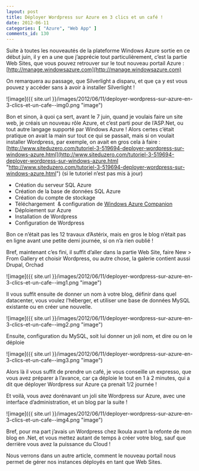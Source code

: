 ```yaml
---
layout: post
title: Déployer Wordpress sur Azure en 3 clics et un café !
date: 2012-06-11
categories: [ "Azure", "Web App" ]
comments_id: 130 
---
```


Suite à toutes les nouveautés de la plateforme Windows Azure sortie en ce début juin, il y en a une que j’apprécie tout particulièrement, c’est la partie Web Sites, que vous pouvez retrouver sur le tout nouveau portail Azure : [http://manage.windowsazure.com](http://manage.windowsazure.com)

On remarquera au passage, que Silverlight a disparu, et que ça y est vous pouvez y accéder sans à avoir à installer Silverlight !

![image]({{ site.url }}/images/2012/06/11/deployer-wordpress-sur-azure-en-3-clics-et-un-cafe--img0.png "image")

Bon et sinon, à quoi ça sert, avant le 7 juin, quand je voulais faire un site web, je créais un nouveau rôle Azure, et c’est parti pour de l’ASP.Net, ou tout autre langage supporté par Windows Azure ! Alors certes c’était pratique on avait la main sur tout ce qui se passait, mais si on voulait installer Wordpress, par exemple, on avait en gros cela à faire : [http://www.siteduzero.com/tutoriel-3-519694-deployer-wordpress-sur-windows-azure.html](http://www.siteduzero.com/tutoriel-3-519694-deployer-wordpress-sur-windows-azure.html "http://www.siteduzero.com/tutoriel-3-519694-deployer-wordpress-sur-windows-azure.html") (si le tutoriel n’est pas mis à jour)

* Création du serveur SQL Azure
* Création de la base de données SQL Azure
* Création du compte de stockage
* Téléchargement  & configuration de [Windows Azure Companion](http://archive.msdn.microsoft.com/azurecompanion)
* Déploiement sur Azure
* Installation de Wordpress
* Configuration de Wordpress

Bon ce n’était pas les 12 travaux d’Astérix, mais en gros le blog n’était pas en ligne avant une petite demi journée, si on n’a rien oublié !

Bref, maintenant c’es fini, il suffit d’aller dans la partie Web Site, faire New > From Gallery et choisir Wordpress, ou autre chose, la galerie contient aussi Drupal, Orchad

![image]({{ site.url }}/images/2012/06/11/deployer-wordpress-sur-azure-en-3-clics-et-un-cafe--img1.png "image")

Il vous suffit ensuite de donner un nom à votre blog, définir dans quel datacenter, vous voulez l’héberger, et utiliser une base de données MySQL existante ou en créer une nouvelle.

![image]({{ site.url }}/images/2012/06/11/deployer-wordpress-sur-azure-en-3-clics-et-un-cafe--img2.png "image")

Ensuite, configuration du MySQL, soit lui donner un joli nom, et dire ou on le déploie

![image]({{ site.url }}/images/2012/06/11/deployer-wordpress-sur-azure-en-3-clics-et-un-cafe--img3.png "image")

Alors là il vous suffit de prendre un café, je vous conseille un expresso, que vous avez préparer à l’avance, car ça déploie le tout en 1 à 2 minutes, qui a dit que déployer Wordpress sur Azure ça prenait 1/2 journée !

Et voilà, vous avez dorénavant un joli site Wordpress sur Azure, avec une interface d’administration, et un blog par la suite !

![image]({{ site.url }}/images/2012/06/11/deployer-wordpress-sur-azure-en-3-clics-et-un-cafe--img4.png "image")

Bref, pour ma part j’avais un Wordpress chez Ikoula avant la refonte de mon blog en .Net, et vous mettez autant de temps à créer votre blog, sauf que derrière vous avez la puissance du Cloud !

Nous verrons dans un autre article, comment le nouveau portail nous permet de gérer nos instances déployés en tant que Web Sites.
